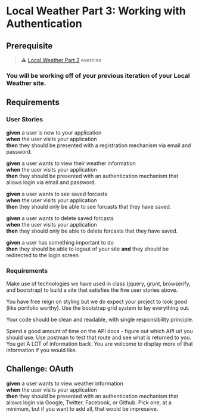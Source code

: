 # Local Weather Part 3: Working with Authentication

## Prerequisite

> :warning: [Local Weather Part 2](./part2.md) exercise

### You will be working off of your previous iteration of your Local Weather site.

## Requirements

### User Stories
**given** a user is new to your application<br/>
**when** the user visits your application<br/>
**then** they should be presented with a registration mechanism via email and password.

**given** a user wants to view their weather information<br/>
**when** the user visits your application<br/>
**then** they should be presented with an authentication mechanism that allows login via email and password.

**given** a user wants to see saved forcasts<br/>
**when** the user visits your application<br/>
**then** they should only be able to see forcasts that they have saved.

**given** a user wants to delete saved forcasts<br/>
**when** the user visits your application<br/>
**then** they should only be able to delete forcasts that they have saved.

**given** a user has something important to do<br/>
**then** they should be able to logout of your site
**and** they should be redirected to the login screen

### Requirements
Make use of technologies we have used in class (jquery, grunt, browserify, and bootstrap) to build a site that satisfies the five user stories above.

You have free reign on styling but we do expect your project to look good (like portfolio worthy).  Use the bootstrap grid system to lay everything out.

Your code should be clean and readable, with single responsibility principle.

Spend a good amount of time on the API docs - figure out which API url you should use.  Use postman to test that route and see what is returned to you.  You get A LOT of information back.  You are welcome to display more of that information if you would like.



## Challenge: OAuth
**given** a user wants to view weather information<br/>
**when** the user visits your application<br/>
**then** they should be presented with an authentication mechanism that allows login via Google, Twitter, Facebook, or Github. Pick one, at a minimum, but if you want to add all, that would be impressive.